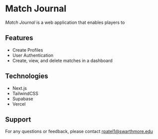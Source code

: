 # Match Journal
*Match Journal* is a web application that enables players to 

## Features
- Create Profiles
- User Authentication
- Create, view, and delete matches in a dashboard

## Technologies
- Next.js
- TailwindCSS
- Supabase
- Vercel

## Support
For any questions or feedback, please contact rpatel1@swarthmore.edu